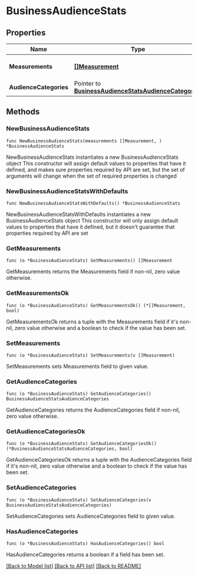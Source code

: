 # BusinessAudienceStats

## Properties

Name | Type | Description | Notes
------------ | ------------- | ------------- | -------------
**Measurements** | [**[]Measurement**](Measurement.md) | Measurements related to this object | 
**AudienceCategories** | Pointer to [**BusinessAudienceStatsAudienceCategories**](BusinessAudienceStatsAudienceCategories.md) |  | [optional] 

## Methods

### NewBusinessAudienceStats

`func NewBusinessAudienceStats(measurements []Measurement, ) *BusinessAudienceStats`

NewBusinessAudienceStats instantiates a new BusinessAudienceStats object
This constructor will assign default values to properties that have it defined,
and makes sure properties required by API are set, but the set of arguments
will change when the set of required properties is changed

### NewBusinessAudienceStatsWithDefaults

`func NewBusinessAudienceStatsWithDefaults() *BusinessAudienceStats`

NewBusinessAudienceStatsWithDefaults instantiates a new BusinessAudienceStats object
This constructor will only assign default values to properties that have it defined,
but it doesn't guarantee that properties required by API are set

### GetMeasurements

`func (o *BusinessAudienceStats) GetMeasurements() []Measurement`

GetMeasurements returns the Measurements field if non-nil, zero value otherwise.

### GetMeasurementsOk

`func (o *BusinessAudienceStats) GetMeasurementsOk() (*[]Measurement, bool)`

GetMeasurementsOk returns a tuple with the Measurements field if it's non-nil, zero value otherwise
and a boolean to check if the value has been set.

### SetMeasurements

`func (o *BusinessAudienceStats) SetMeasurements(v []Measurement)`

SetMeasurements sets Measurements field to given value.


### GetAudienceCategories

`func (o *BusinessAudienceStats) GetAudienceCategories() BusinessAudienceStatsAudienceCategories`

GetAudienceCategories returns the AudienceCategories field if non-nil, zero value otherwise.

### GetAudienceCategoriesOk

`func (o *BusinessAudienceStats) GetAudienceCategoriesOk() (*BusinessAudienceStatsAudienceCategories, bool)`

GetAudienceCategoriesOk returns a tuple with the AudienceCategories field if it's non-nil, zero value otherwise
and a boolean to check if the value has been set.

### SetAudienceCategories

`func (o *BusinessAudienceStats) SetAudienceCategories(v BusinessAudienceStatsAudienceCategories)`

SetAudienceCategories sets AudienceCategories field to given value.

### HasAudienceCategories

`func (o *BusinessAudienceStats) HasAudienceCategories() bool`

HasAudienceCategories returns a boolean if a field has been set.


[[Back to Model list]](../README.md#documentation-for-models) [[Back to API list]](../README.md#documentation-for-api-endpoints) [[Back to README]](../README.md)


